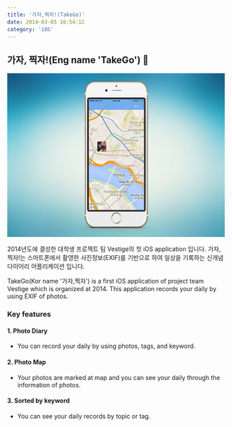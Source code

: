 ```yaml
---
title: '가자,찍자!(TakeGo)'
date: 2014-03-05 10:54:12
category: 'iOS'
---
```

## 가자, 찍자!(Eng name 'TakeGo') 📸

![](./images/takego.jpg)

2014년도에 결성한 대학생 프로젝트 팀 Vestige의 첫 iOS application 입니다. 
가자, 찍자!는 스마트폰에서 촬영한 사진정보(EXIF)를 기반으로 하여 일상을 기록하는 신개념 다이어리 어플리케이션 입니다. 

TakeGo(Kor name '가자,찍자') is a first iOS application of project team Vestige which is organized at 2014. 
This application records your daily by using EXIF of photos.

### Key features

#### 1. Photo Diary
   - You can record your daily by using photos, tags, and keyword. 

#### 2. Photo Map
   - Your photos are marked at map and you can see your daily through the information of photos.

#### 3. Sorted by keyword
   - You can see your daily records by topic or tag.